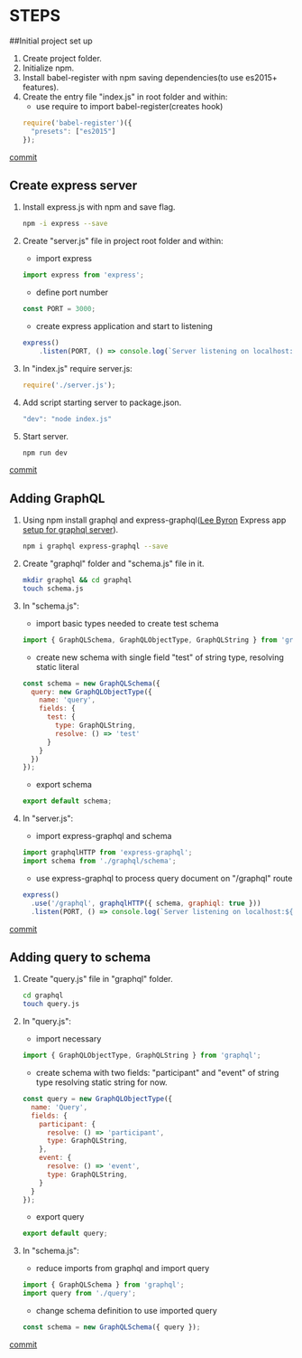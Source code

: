 # STEPS

##﻿Initial project set up

1. Create project folder.
2. Initialize npm.
3. Install babel-register with npm saving dependencies(to use es2015+ features).
5. Create the entry file "index.js" in root folder and within:
	* use require to import babel-register(creates hook)
	```javascript
    require('babel-register')({
      "presets": ["es2015"]
    });
    ```

[commit](https://github.com/G3F4/express-graphql-workshop/commit/7e09761f09ad332d4353813bc685756f40a86c3e)


## Create express server

1. Install express.js with npm and save flag.
    ```bash
	npm -i express --save
	```

2. Create "server.js" file in project root folder and within:
	* import express
	```javascript
    import express from 'express';
    ```

	* define port number
	```javascript
    const PORT = 3000;
    ```

	* create express application and start to listening
	```javascript
    express()
        .listen(PORT, () => console.log(`Server listening on localhost:${PORT}`));
    ```
3. In "index.js" require server.js:
	```javascript
    require('./server.js');
    ```

5. Add script starting server to package.json.
    ```javascript
    "dev": "node index.js"
    ```

6. Start server.
    ```bash
	npm run dev
	```

[commit](https://github.com/G3F4/express-graphql-workshop/commit/82f17a4a4848574d85852aee709a20f58425a0a9)


## Adding GraphQL

1. Using npm install graphql and express-graphql([Lee Byron](https://github.com/leebyron) Express app [setup for graphql server](https://github.com/graphql/graphql-js)).
    ```bash
	npm i graphql express-graphql --save
	```

2. Create "graphql" folder and "schema.js" file in it.
    ```bash
	mkdir graphql && cd graphql
	touch schema.js
	```

3. In "schema.js":
    * import basic types needed to create test schema
    ```javascript
    import { GraphQLSchema, GraphQLObjectType, GraphQLString } from 'graphql';
    ```

    * create new schema with single field "test" of string type, resolving static literal
    ```javascript
    const schema = new GraphQLSchema({
      query: new GraphQLObjectType({
        name: 'query',
        fields: {
          test: {
            type: GraphQLString,
            resolve: () => 'test'
          }
        }
      })
    });
    ```

    * export schema
    ```javascript
    export default schema;
    ```

4. In "server.js":
    * import express-graphql and schema
    ```javascript
    import graphqlHTTP from 'express-graphql';
    import schema from './graphql/schema';
    ```

    * use express-graphql to process query document on "/graphql" route
    ```javascript
    express()
      .use('/graphql', graphqlHTTP({ schema, graphiql: true }))
      .listen(PORT, () => console.log(`Server listening on localhost:${PORT}`));
    ```

[commit](https://github.com/G3F4/express-graphql-workshop/commit/43ab7e75c261deacebd391ec3a1b989667211f5c)


## Adding query to schema

1. Create "query.js" file in "graphql" folder.
    ```bash
	cd graphql
	touch query.js
	```

2. In "query.js":
    * import necessary
    ```javascript
    import { GraphQLObjectType, GraphQLString } from 'graphql';
    ```

    * create schema with two fields: "participant" and "event" of string type resolving static string for now.
    ```javascript
    const query = new GraphQLObjectType({
      name: 'Query',
      fields: {
        participant: {
          resolve: () => 'participant',
          type: GraphQLString,
        },
        event: {
          resolve: () => 'event',
          type: GraphQLString,
        }
      }
    });
    ```

    * export query
    ```javascript
    export default query;
    ```

3. In "schema.js":
    * reduce imports from graphql and import query
    ```javascript
    import { GraphQLSchema } from 'graphql';
    import query from './query';
    ```

    * change schema definition to use imported query
    ```javascript
    const schema = new GraphQLSchema({ query });
    ```

[commit](https://github.com/G3F4/express-graphql-workshop/commit/d114fc80722a9a25e7fc4563bf02a93738387967)
